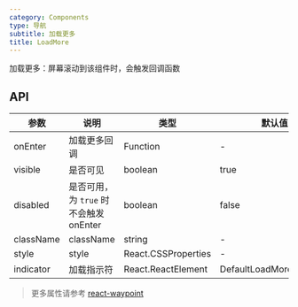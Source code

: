 ```yaml
---
category: Components
type: 导航
subtitle: 加载更多
title: LoadMore
---
```


加载更多：屏幕滚动到该组件时，会触发回调函数

## API

| 参数       | 说明           | 类型                       | 默认值       |
|------------|----------------|--------------------------|--------------|
| onEnter | 加载更多回调   | Function | -           |
| visible | 是否可见   | boolean | true           |
| disabled | 是否可用，为 `true` 时不会触发 onEnter   | boolean | false           |
| className | className   | string | -           |
| style | style   | React.CSSProperties | -           |
| indicator | 加载指示符   | React.ReactElement | DefaultLoadMoreIndicator          |

> 更多属性请参考 [react-waypoint](https://github.com/brigade/react-waypoint)
